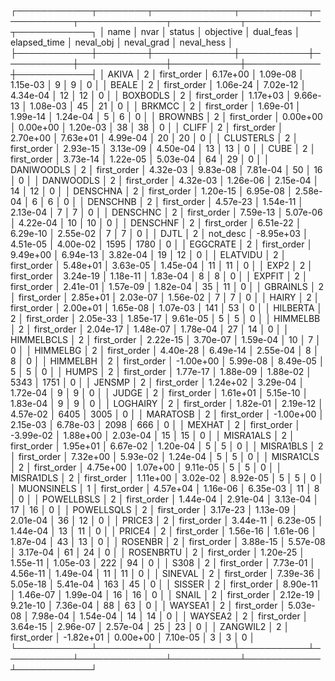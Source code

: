┌────────────┬────────┬─────────────┬───────────┬───────────┬──────────────┬───────────┬────────────┬────────────┐
│       name │   nvar │      status │ objective │ dual_feas │ elapsed_time │ neval_obj │ neval_grad │ neval_hess │
├────────────┼────────┼─────────────┼───────────┼───────────┼──────────────┼───────────┼────────────┼────────────┤
│      AKIVA │      2 │ first_order │  6.17e+00 │  1.09e-08 │     1.15e-03 │         9 │          9 │          0 │
│      BEALE │      2 │ first_order │  1.06e-24 │  7.02e-12 │     4.34e-04 │        12 │         12 │          0 │
│   BOXBODLS │      2 │ first_order │  1.17e+03 │  9.66e-13 │     1.08e-03 │        45 │         21 │          0 │
│     BRKMCC │      2 │ first_order │  1.69e-01 │  1.99e-14 │     1.24e-04 │         5 │          6 │          0 │
│    BROWNBS │      2 │ first_order │  0.00e+00 │  0.00e+00 │     1.20e-03 │        38 │         38 │          0 │
│      CLIFF │      2 │ first_order │  2.70e+00 │  7.63e+01 │     4.99e-04 │        20 │         20 │          0 │
│  CLUSTERLS │      2 │ first_order │  2.93e-15 │  3.13e-09 │     4.50e-04 │        13 │         13 │          0 │
│       CUBE │      2 │ first_order │  3.73e-14 │  1.22e-05 │     5.03e-04 │        64 │         29 │          0 │
│ DANIWOODLS │      2 │ first_order │  4.32e-03 │  9.83e-08 │     7.81e-04 │        50 │         16 │          0 │
│  DANWOODLS │      2 │ first_order │  4.32e-03 │  1.26e-06 │     2.15e-04 │        14 │         12 │          0 │
│   DENSCHNA │      2 │ first_order │  1.20e-15 │  6.95e-08 │     2.58e-04 │         6 │          6 │          0 │
│   DENSCHNB │      2 │ first_order │  4.57e-23 │  1.54e-11 │     2.13e-04 │         7 │          7 │          0 │
│   DENSCHNC │      2 │ first_order │  7.59e-13 │  5.07e-06 │     4.22e-04 │        10 │         10 │          0 │
│   DENSCHNF │      2 │ first_order │  6.51e-22 │  6.29e-10 │     2.55e-02 │         7 │          7 │          0 │
│       DJTL │      2 │    not_desc │ -8.95e+03 │  4.51e-05 │     4.00e-02 │      1595 │       1780 │          0 │
│   EGGCRATE │      2 │ first_order │  9.49e+00 │  6.94e-13 │     3.82e-04 │        19 │         12 │          0 │
│   ELATVIDU │      2 │ first_order │  5.48e+01 │  3.63e-05 │     1.45e-04 │        11 │         11 │          0 │
│       EXP2 │      2 │ first_order │  3.24e-19 │  1.18e-11 │     1.83e-04 │         8 │          8 │          0 │
│     EXPFIT │      2 │ first_order │  2.41e-01 │  1.57e-09 │     1.82e-04 │        35 │         11 │          0 │
│   GBRAINLS │      2 │ first_order │  2.85e+01 │  2.03e-07 │     1.56e-02 │         7 │          7 │          0 │
│      HAIRY │      2 │ first_order │  2.00e+01 │  1.65e-08 │     1.07e-03 │       141 │         53 │          0 │
│   HILBERTA │      2 │ first_order │  2.05e-33 │  1.85e-17 │     9.61e-05 │         5 │          5 │          0 │
│   HIMMELBB │      2 │ first_order │  2.04e-17 │  1.48e-07 │     1.78e-04 │        27 │         14 │          0 │
│ HIMMELBCLS │      2 │ first_order │  2.22e-15 │  3.70e-07 │     1.59e-04 │        10 │          7 │          0 │
│   HIMMELBG │      2 │ first_order │  4.40e-28 │  6.49e-14 │     2.55e-04 │         8 │          8 │          0 │
│   HIMMELBH │      2 │ first_order │ -1.00e+00 │  5.99e-08 │     8.49e-05 │         5 │          5 │          0 │
│      HUMPS │      2 │ first_order │  1.77e-17 │  1.88e-09 │     1.88e-02 │      5343 │       1751 │          0 │
│     JENSMP │      2 │ first_order │  1.24e+02 │  3.29e-04 │     1.72e-04 │         9 │          9 │          0 │
│      JUDGE │      2 │ first_order │  1.61e+01 │  5.15e-10 │     1.83e-04 │         9 │          9 │          0 │
│   LOGHAIRY │      2 │ first_order │  1.82e-01 │  2.19e-12 │     4.57e-02 │      6405 │       3005 │          0 │
│   MARATOSB │      2 │ first_order │ -1.00e+00 │  2.15e-03 │     6.78e-03 │      2098 │        666 │          0 │
│     MEXHAT │      2 │ first_order │ -3.99e-02 │  1.88e+00 │     2.03e-04 │        15 │         15 │          0 │
│  MISRA1ALS │      2 │ first_order │  1.95e+01 │  6.67e-02 │     1.20e-04 │         5 │          5 │          0 │
│  MISRA1BLS │      2 │ first_order │  7.32e+00 │  5.93e-02 │     1.24e-04 │         5 │          5 │          0 │
│  MISRA1CLS │      2 │ first_order │  4.75e+00 │  1.07e+00 │     9.11e-05 │         5 │          5 │          0 │
│  MISRA1DLS │      2 │ first_order │  1.11e+00 │  3.02e-02 │     8.92e-05 │         5 │          5 │          0 │
│ MUONSINELS │      1 │ first_order │  4.57e+04 │  1.16e-06 │     6.35e-03 │        11 │          8 │          0 │
│ POWELLBSLS │      2 │ first_order │  1.44e-04 │  2.91e-04 │     3.13e-04 │        17 │         16 │          0 │
│ POWELLSQLS │      2 │ first_order │  3.17e-23 │  1.13e-09 │     2.01e-04 │        36 │         12 │          0 │
│     PRICE3 │      2 │ first_order │  3.44e-11 │  6.23e-05 │     1.44e-04 │        13 │         11 │          0 │
│     PRICE4 │      2 │ first_order │  1.56e-16 │  1.61e-06 │     1.87e-04 │        43 │         13 │          0 │
│    ROSENBR │      2 │ first_order │  3.88e-15 │  5.57e-08 │     3.17e-04 │        61 │         24 │          0 │
│  ROSENBRTU │      2 │ first_order │  1.20e-25 │  1.55e-11 │     1.05e-03 │       222 │         94 │          0 │
│       S308 │      2 │ first_order │  7.73e-01 │  4.56e-11 │     1.49e-04 │        11 │         11 │          0 │
│    SINEVAL │      2 │ first_order │  7.39e-36 │  5.05e-18 │     5.41e-04 │       163 │         45 │          0 │
│     SISSER │      2 │ first_order │  8.90e-11 │  1.46e-07 │     1.99e-04 │        16 │         16 │          0 │
│      SNAIL │      2 │ first_order │  2.12e-19 │  9.21e-10 │     7.36e-04 │        88 │         63 │          0 │
│    WAYSEA1 │      2 │ first_order │  5.03e-08 │  7.98e-04 │     1.54e-04 │        14 │         14 │          0 │
│    WAYSEA2 │      2 │ first_order │  3.64e-15 │  2.96e-07 │     2.57e-04 │        25 │         23 │          0 │
│   ZANGWIL2 │      2 │ first_order │ -1.82e+01 │  0.00e+00 │     7.10e-05 │         3 │          3 │          0 │
└────────────┴────────┴─────────────┴───────────┴───────────┴──────────────┴───────────┴────────────┴────────────┘
